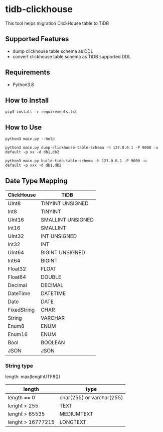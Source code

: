 # tidb-clickhouse
This tool helps migration ClickHouse table to TiDB

## Supported Features
- dump clickhouse table schema as DDL
- convert clickhouse table schema as TiDB supported DDL
 
## Requirements
- Python3.8

## How to Install
```shell
pip3 install -r requirements.txt
```

## How to Use
```shell
python3 main.py --help

python3 main.py dump-clickhouse-table-schema -h 127.0.0.1 -P 9000 -u default -p xx -d db1,db2

python3 main.py build-tidb-table-schema -h 127.0.0.1 -P 9000 -u default -p xxx -d db1,db2
```

## Date Type Mapping
|ClickHouse |TiDB             |
|-----------|-----------------|
|UInt8      |TINYINT UNSIGNED |
|Int8       |TINYINT          |
|UInt16     |SMALLINT UNSIGNED|
|Int16      |SMALLINT         |
|UInt32     |INT UNSIGNED     |
|Int32      |INT              |
|UInt64     |BIGINT UNSIGNED  |
|Int64      |BIGINT           |
|Float32    |FLOAT            |
|Float64    |DOUBLE           |
|Decimal    |DECIMAL          |
|DateTime   |DATETIME         |
|Date       |DATE             |
|FixedString|CHAR             |
|String     |VARCHAR          |
|Enum8      |ENUM             |
|Enum16     |ENUM             |
|Bool       |BOOLEAN          |
|JSON       |JSON             |

### String type
length: max(lengthUTF8())

|length| type                      |
|------|---------------------------|
|length == 0| char(255) or varchar(255) |
|lenght > 255| TEXT                      |
|lenght > 65535| MEDIUMTEXT                |
|lenght > 16777215| LONGTEXT                  |


